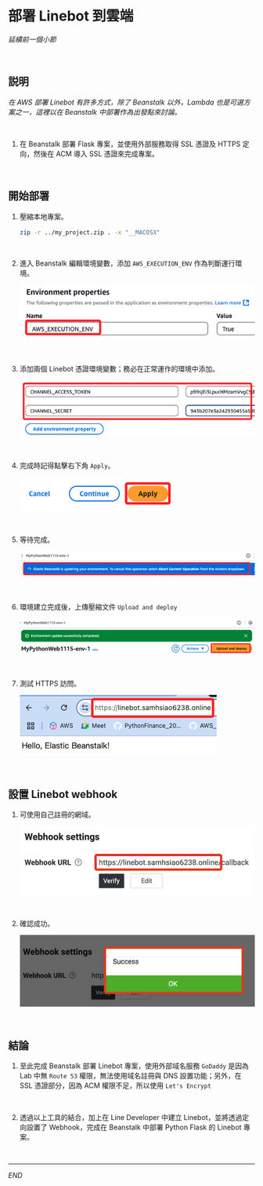 # 部署 Linebot 到雲端

_延續前一個小節_

<br>

## 説明

_在 AWS 部署 Linebot 有許多方式，除了 Beanstalk 以外，Lambda 也是可選方案之一，這裡以在 Beanstalk 中部署作為出發點來討論。_

<br>

1. 在 Beanstalk 部署 Flask 專案，並使用外部服務取得 SSL 憑證及 HTTPS 定向，然後在 ACM 導入 SSL 憑證來完成專案。

<br>

## 開始部署 

1. 壓縮本地專案。

    ```bash
    zip -r ../my_project.zip . -x "__MACOSX"
    ```

<br>

2. 進入 Beanstalk 編輯環境變數，添加 `AWS_EXECUTION_ENV` 作為判斷運行環境。

    ![](images/img_55.png)

<br>

3. 添加兩個 Linebot 憑證環境變數；務必在正常運作的環境中添加。

    ![](images/img_56.png)

<br>

4. 完成時記得點擊右下角 `Apply`。

    ![](images/img_57.png)

<br>

5. 等待完成。

    ![](images/img_59.png)

<br>

6. 環境建立完成後，上傳壓縮文件 `Upload and deploy`

    ![](images/img_58.png)

<br>

7. 測試 HTTPS 訪問。

    ![](images/img_112.png)

<br>

## 設置 Linebot webhook

1. 可使用自己註冊的網域。

    ![](images/img_113.png)

<br>

2. 確認成功。

    ![](images/img_114.png)

<br>

## 結論

1. 至此完成 Beanstalk 部署 Linebot 專案，使用外部域名服務 `GoDaddy` 是因為 Lab 中無 `Route 53` 權限，無法使用域名註冊與 DNS 設置功能；另外，在 SSL 憑證部分，因為 ACM 權限不足，所以使用 `Let's Encrypt`

<br>

2. 透過以上工具的結合，加上在  Line Developer 中建立 Linebot，並將透過定向設置了 Webhook，完成在 Beanstalk 中部署 Python Flask 的 Linebot 專案。

<br>

___

_END_